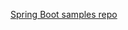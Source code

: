 [Spring Boot samples repo](https://github.com/okta/samples-java-spring/tree/master/okta-hosted-login)